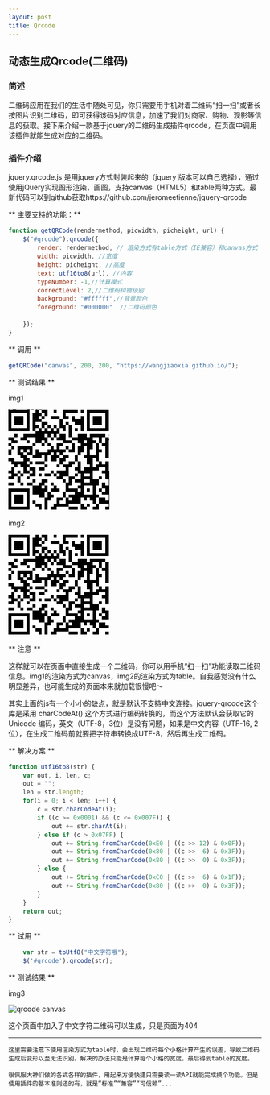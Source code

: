 ```yaml
---
layout: post 
title: Qrcode  
---
```


## 动态生成Qrcode(二维码) 

### 简述

二维码应用在我们的生活中随处可见，你只需要用手机对着二维码“扫一扫”或者长按图片识别二维码，即可获得该码对应信息，加速了我们对商家、购物、观影等信息的获取。接下来介绍一款基于jquery的二维码生成插件qrcode，在页面中调用该插件就能生成对应的二维码。

### 插件介绍

jquery.qrcode.js 是用jquery方式封装起来的（jquery 版本可以自己选择），通过使用jQuery实现图形渲染，画图，支持canvas（HTML5）和table两种方式。最新代码可以到github获取https://github.com/jeromeetienne/jquery-qrcode 

** 主要支持的功能：** 

```javascript
function getQRCode(rendermethod, picwidth, picheight, url) {
    $("#qrcode").qrcode({ 
        render: rendermethod, // 渲染方式有table方式（IE兼容）和canvas方式
        width: picwidth, //宽度 
        height: picheight, //高度 
        text: utf16to8(url), //内容 
        typeNumber: -1,//计算模式
        correctLevel: 2,//二维码纠错级别
        background: "#ffffff",//背景颜色
        foreground: "#000000"  //二维码颜色

    });
}
```

** 调用 **

```javascript
getQRCode("canvas", 200, 200, "https://wangjiaoxia.github.io/");
```

** 测试结果 **

img1

![qrcode canvas](/img/161202/canvas.png)

img2

![qrcode table](/img/161202/table.png)


** 注意 **

这样就可以在页面中直接生成一个二维码，你可以用手机“扫一扫”功能读取二维码信息。img1的渲染方式为canvas，img2的渲染方式为table。自我感觉没有什么明显差异，也可能生成的页面本来就加载很慢吧～

其实上面的js有一个小小的缺点，就是默认不支持中文连接。jquery-qrcode这个库是采用 charCodeAt() 这个方式进行编码转换的，而这个方法默认会获取它的 Unicode 编码，英文（UTF-8，3位）是没有问题，如果是中文内容（UTF-16, 2位），在生成二维码前就要把字符串转换成UTF-8，然后再生成二维码。

** 解决方案 **

```javascript
function utf16to8(str) {  
    var out, i, len, c;  
    out = "";  
    len = str.length;  
    for(i = 0; i < len; i++) {  
        c = str.charCodeAt(i);  
        if ((c >= 0x0001) && (c <= 0x007F)) {  
            out += str.charAt(i);  
        } else if (c > 0x07FF) {  
            out += String.fromCharCode(0xE0 | ((c >> 12) & 0x0F));  
            out += String.fromCharCode(0x80 | ((c >>  6) & 0x3F));  
            out += String.fromCharCode(0x80 | ((c >>  0) & 0x3F));  
        } else {  
            out += String.fromCharCode(0xC0 | ((c >>  6) & 0x1F));  
            out += String.fromCharCode(0x80 | ((c >>  0) & 0x3F));  
        } 
    } 
    return out;  
}  
```

** 试用 **

```javascript
    var str = toUtf8("中文字符哦"); 
    $('#qrcode').qrcode(str); 
````

** 测试结果 **

img3

![qrcode canvas](/img/161202/chinese.png)

这个页面中加入了中文字符二维码可以生成，只是页面为404
    
***

    这里需要注意下使用渲染方式为table时，会出现二维码每个小格计算产生的误差，导致二维码生成后变形以至无法识别。解决的办法只能是计算每个小格的宽度，最后得到table的宽度。

    很佩服大神们做的各式各样的插件，用起来方便快捷只需要读一读API就能完成摸个功能。但是使用插件的基本准则还的有，就是“标准”“兼容”“可信赖”...
